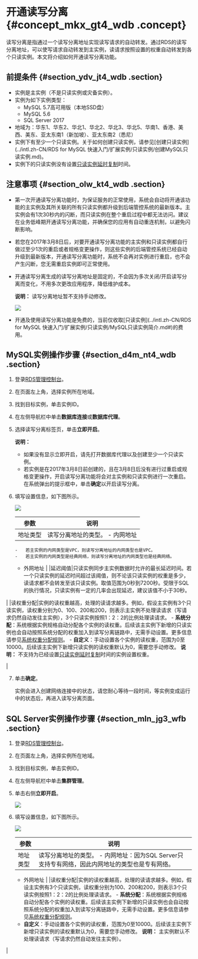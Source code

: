 # 开通读写分离 {#concept_mkx_gt4_wdb .concept}

读写分离是指通过一个读写分离地址实现读写请求的自动转发。通过RDS的读写分离地址，可以使写请求自动转发到主实例，读请求按照设置的权重自动转发到各个只读实例。本文将介绍如何开通读写分离功能。

## 前提条件 {#section_ydv_jt4_wdb .section}

-   实例是主实例（不是只读实例或灾备实例）。
-   实例为如下实例类型：
    -   MySQL 5.7高可用版（本地SSD盘）
    -   MySQL 5.6
    -   SQL Server 2017
-   地域为：华东1、华东2、华北1、华北2、华北3、华北5、华南1、香港、美西、美东、亚太东南1（新加坡）、亚太东南2（悉尼）
-   实例下有至少一个只读实例。关于如何创建只读实例，请参见[创建只读实例](../intl.zh-CN/RDS for MySQL 快速入门/扩展实例/只读实例/创建MySQL只读实例.md)。
-   实例下的只读实例没有设置[只读实例延时复制](intl.zh-CN/用户指南/实例管理/只读实例延时复制.md#)时间。

## 注意事项 {#section_olw_kt4_wdb .section}

-   第一次开通读写分离功能时，为保证服务的正常使用，系统会自动将开通该功能的主实例及其所关联的所有只读实例都升级到后端管控系统的最新版本。主实例会有1次30秒内的闪断，而只读实例在整个重启过程中都无法访问。建议在业务低峰期开通读写分离功能，并确保您的应用有自动重连机制，以避免闪断影响。
-   若您在2017年3月8日后，对要开通读写分离功能的主实例和只读实例都自行做过至少1次的重启或者规格变更操作，则这些实例的后端管控系统已经自动升级到最新版本，开通读写分离功能时，系统不会再对实例进行重启，也不会产生闪断，您无需重启实例即可正常使用。
-   开通读写分离生成的读写分离地址是固定的，不会因为多次关闭/开启读写分离而变化，不用多次更改应用程序，降低维护成本。

    **说明：** 读写分离地址暂不支持手动修改。

    ![](http://static-aliyun-doc.oss-cn-hangzhou.aliyuncs.com/assets/img/7915/154864570234390_zh-CN.png)

-   开通及使用读写分离功能是免费的，当前仅收取[只读实例](../intl.zh-CN/RDS for MySQL 快速入门/扩展实例/只读实例/MySQL只读实例简介.md#)的费用。

## MySQL实例操作步骤 {#section_d4m_nt4_wdb .section}

1.  登录[RDS管理控制台](https://rdsnew.console.aliyun.com/console/index#/rdsList/)。
2.  在页面左上角，选择实例所在地域。
3.  找到目标实例，单击实例ID。
4.  在左侧导航栏中单击**数据库连接**或**数据库代理**。
5.  选择读写分离标签页，单击**立即开启**。

    **说明：** 

    -   如果没有显示立即开启，请先打开数据库代理以及创建至少一个只读实例。
    -   若实例是在2017年3月8日前创建的，且在3月8日后没有进行过重启或规格变更操作，开启读写分离功能将会对主实例和只读实例进行一次重启。在系统弹出的提示框中，单击**确定**以开启读写分离。
6.  填写设置信息，如下图所示。

    ![](http://static-aliyun-doc.oss-cn-hangzhou.aliyuncs.com/assets/img/7915/15486457023097_zh-CN.png)

    |参数|说明|
    |--|--|
    |地址类型|读写分离地址的类型。    -   内网地址
        -   若主实例的内网类型是VPC，则读写分离地址的内网类型也是VPC。
        -   若主实例的内网类型是经典网络，则读写分离地址的内网类型也是经典网络。
    -   外网地址
|
    |延迟阈值|只读实例同步主实例数据时允许的最长延迟时间。若一个只读实例的延迟时间超过该阈值，则不论该只读实例的权重是多少，读请求都不会转发至该只读实例。取值范围为0秒到7200秒。受限于SQL的执行情况，只读实例有一定的几率会出现延迟，建议该值不小于30秒。

|
    |读权重分配|实例的读权重越高，处理的读请求越多。例如，假设主实例有3个只读实例，读权重分别为0、100、200和200，则表示主实例不处理读请求（写请求仍然自动发往主实例），3个只读实例按照1：2：2的比例处理读请求。    -   **系统分配**：系统根据实例规格自动分配各个实例的读权重。后续该主实例下新增的只读实例也会自动按照系统分配的权重加入到读写分离链路中，无需手动设置。更多信息请参见[系统权重分配规则](intl.zh-CN/用户指南/读写分离/系统权重分配规则.md#)。
    -   **自定义**：手动设置各个实例的读权重，范围为0至10000。后续该主实例下新增只读实例的读权重默认为0，需要您手动修改。
**说明：** 不支持为已经设置[只读实例延时复制](intl.zh-CN/用户指南/实例管理/只读实例延时复制.md#)时间的实例设置权重。

|

7.  单击**确定**。

    实例会进入创建网络连接中的状态，请您耐心等待一段时间，等实例变成运行中的状态后，再进入读写分离页面。


## SQL Server实例操作步骤 {#section_mln_jg3_wfb .section}

1.  登录[RDS管理控制台](https://rdsnew.console.aliyun.com/console/index#/rdsList/)。
2.  在页面左上角，选择实例所在地域。
3.  找到目标实例，单击实例ID。
4.  在左侧导航栏中单击**集群管理**。
5.  单击右侧**立即开启**。

    ![](http://static-aliyun-doc.oss-cn-hangzhou.aliyuncs.com/assets/img/7827/154864570232588_zh-CN.png)

6.  填写设置信息，如下图所示。

    ![](http://static-aliyun-doc.oss-cn-hangzhou.aliyuncs.com/assets/img/7915/154864570232596_zh-CN.png)

    |参数|说明|
    |--|--|
    |地址类型|读写分离地址的类型。    -   内网地址：因为SQL Server只支持专有网络，因此内网地址的类型也是专有网络。
    -   外网地址
|
    |读权重分配|实例的读权重越高，处理的读请求越多。例如，假设主实例有3个只读实例，读权重分别为100、200和200，则表示3个只读实例按照1：2：2的比例处理读请求。    -   **系统分配**：系统根据实例规格自动分配各个实例的读权重。后续该主实例下新增的只读实例也会自动按照系统分配的权重加入到读写分离链路中，无需手动设置。更多信息请参见[系统权重分配规则](intl.zh-CN/用户指南/读写分离/系统权重分配规则.md#)。
    -   **自定义**：手动设置各个实例的读权重，范围为0至10000。后续该主实例下新增只读实例的读权重默认为0，需要您手动修改。
**说明：** 主实例默认不处理读请求（写请求仍然自动发往主实例）。

|



